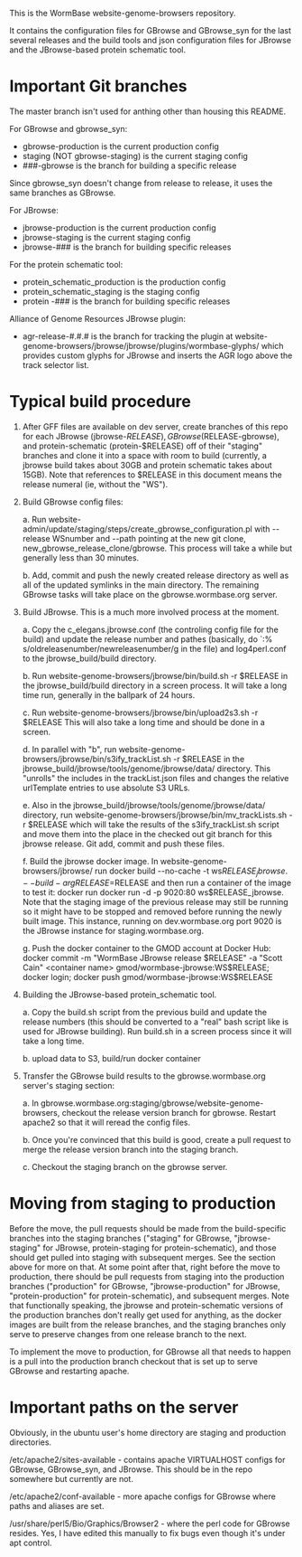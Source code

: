 This is the WormBase website-genome-browsers repository.

It contains the configuration files for GBrowse and GBrowse_syn for the
last several releases and the build tools and json configuration files
for JBrowse and the JBrowse-based protein schematic tool.

Important Git branches
======================

The master branch isn't used for anthing other than housing this README.

For GBrowse and gbrowse_syn:
* gbrowse-production is the current production config
* staging (NOT gbrowse-staging) is the current staging config
* ###-gbrowse is the branch for building a specific release

Since gbrowse_syn doesn't change from release to release, it uses 
the same branches as GBrowse.

For JBrowse:
* jbrowse-production is the current production config
* jbrowse-staging is the current staging config
* jbrowse-### is the branch for building specific releases

For the protein schematic tool:
* protein_schematic_production is the production config
* protein_schematic_staging is the staging config
* protein -### is the branch for building specific releases

Alliance of Genome Resources JBrowse plugin:
* agr-release-#.#.# is the branch for tracking the plugin at 
website-genome-browsers/jbrowse/jbrowse/plugins/wormbase-glyphs/
which provides custom glyphs for JBrowse and inserts the
AGR logo above the track selector list.

Typical build procedure
=======================

1. After GFF files are available on dev server, create branches of this repo
for each JBrowse (jbrowse-$RELEASE), GBrowse ($RELEASE-gbrowse), and 
protein-schematic (protein-$RELEASE) off of their "staging" branches and
clone it into a space with room to build (currently, a jbrowse build takes
about 30GB and protein schematic takes about 15GB). Note that references to
$RELEASE in this document means the release numeral (ie, without the "WS").

2. Build GBrowse config files:

   a. Run website-admin/update/staging/steps/create_gbrowse_configuration.pl 
    with --release WSnumber and --path pointing at the new git clone,
    new_gbrowse_release_clone/gbrowse.  This process will take a while
    but generally less than 30 minutes.

   b. Add, commit and push the newly created release directory as well as all
    of the updated symlinks in the main directory. The remaining GBrowse tasks
    will take place on the gbrowse.wormbase.org server.

3. Build JBrowse.  This is a much more involved process at the moment.

   a. Copy the c_elegans.jbrowse.conf (the controling config file for
      the build) and update the release number and pathes (basically,
      do `:% s/oldreleasenumber/newreleasenumber/g in the file) and 
      log4perl.conf to the jbrowse_build/build directory.

   b. Run website-genome-browsers/jbrowse/bin/build.sh -r $RELEASE in
      the jbrowse_build/build directory in a screen process.  It will
      take a long time run, generally in the ballpark of 24 hours.

   c. Run website-genome-browsers/jbrowse/bin/upload2s3.sh -r $RELEASE
      This will also take a long time and should be done in a screen.

   d. In parallel with "b", run website-genome-browsers/jbrowse/bin/s3ify_trackList.sh -r $RELEASE
      in the jbrowse_build/jbrowse/tools/genome/jbrowse/data/ directory.
      This "unrolls" the includes in the trackList.json files and
      changes the relative urlTemplate entries to use absolute S3 URLs.

   e. Also in the jbrowse_build/jbrowse/tools/genome/jbrowse/data/ directory,
      run website-genome-browsers/jbrowse/bin/mv_trackLists.sh -r $RELEASE
      which will take the results of the s3ify_trackList.sh script and 
      move them into the place in the checked out git branch for 
      this jbrowse release. Git add, commit and push these files.

   f. Build the jbrowse docker image. In website-genome-browsers/jbrowse/
      run docker build --no-cache -t ws$RELEASE_jbrowse . --build-arg RELEASE=$RELEASE
      and then run a container of the image to test it:
      docker run docker run -d -p 9020:80 ws$RELEASE_jbrowse. Note that
      the staging image of the previous release may still be running
      so it might have to be stopped and removed before running the 
      newly built image.  This instance, running on dev.wormbase.org
      port 9020 is the JBrowse instance for staging.wormbase.org.

   g. Push the docker container to the GMOD account at Docker Hub:
      docker commit -m "WormBase JBrowse release $RELEASE" -a "Scott Cain" <container name> gmod/wormbase-jbrowse:WS$RELEASE;
      docker login; docker push gmod/wormbase-jbrowse:WS$RELEASE

4. Building the JBrowse-based protein_schematic tool.

   a. Copy the build.sh script from the previous build and update
      the release numbers (this should be converted to a "real" bash
      script like is used for JBrowse building). Run build.sh
      in a screen process since it will take a long time.

   b. upload data to S3, build/run docker container 

5. Transfer the GBrowse build results to the gbrowse.wormbase.org
   server's staging section:

   a. In gbrowse.wormbase.org:staging/gbrowse/website-genome-browsers, 
    checkout the release version branch for gbrowse. Restart apache2
    so that it will reread the config files.

   b. Once you're convinced that this build is good, create a pull request
    to merge the release version branch into the staging branch.

   c. Checkout the staging branch on the gbrowse server.


Moving from staging to production
=================================

Before the move, the pull requests should be made from the build-specific
branches into the staging branches ("staging" for GBrowse, "jbrowse-staging"
for JBrowse, protein-staging for protein-schematic), and those should get
pulled into staging with subsequent merges.  See the section above for
more on that.  At some point after that, right before the move to production,
there should be pull requests from staging into the production branches
("production" for GBrowse, "jbrowse-production" for JBrowse, "protein-production"
for protein-schematic), and subsequent merges. Note that functionally 
speaking, the jbrowse and protein-schematic versions of the production
branches don't really get used for anything, as the docker images are 
built from the release branches, and the staging branches only serve to 
preserve changes from one release branch to the next.

To implement the move to production, for GBrowse all that needs to happen
is a pull into the production branch checkout that is set up to serve
GBrowse and restarting apache.


Important paths on the server
=============================

Obviously, in the ubuntu user's home directory are staging and production
directories.

/etc/apache2/sites-available - contains apache VIRTUALHOST configs for GBrowse, GBrowse_syn, and JBrowse.  This should be in the repo somewhere but currently are not.

/etc/apache2/conf-available - more apache configs for GBrowse where paths and aliases are set.

/usr/share/perl5/Bio/Graphics/Browser2 - where the perl code for GBrowse resides.  Yes, I have edited this manually to fix bugs even though it's under apt control.


